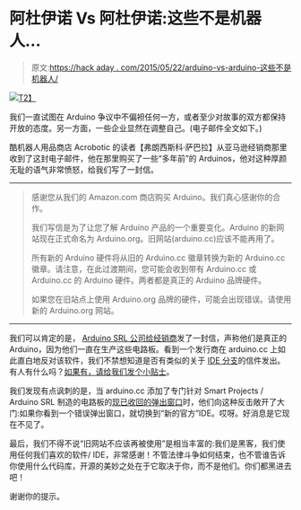 # 阿杜伊诺 Vs 阿杜伊诺:这些不是机器人…

> 原文:[https://hack aday . com/2015/05/22/arduino-vs-arduino-这些不是机器人/](https://hackaday.com/2015/05/22/arduino-vs-arduino-these-are-not-the-droids/)

[![](../Images/a481d527ce7934e947c3a9227f958a05.png)T2】](https://hackaday.com/wp-content/uploads/2015/05/arduino-email-obscured.png)

我们一直试图在 Arduino 争议中不偏袒任何一方，或者至少对故事的双方都保持开放的态度。另一方面，一些企业显然在调整自己。(电子邮件全文如下。)

酷机器人用品商店 Acrobotic 的读者【弗朗西斯科·萨巴拉】从亚马逊经销商那里收到了这封电子邮件，他在那里购买了一些“多年前”的 Arduinos，他对这种厚颜无耻的语气非常愤怒，给我们写了一封信。

* * *

> 感谢您从我们的 Amazon.com 商店购买 Arduino。我们真心感谢你的合作。
> 
> 我们写信是为了让您了解 Arduino 产品的一个重要变化。Arduino 的新网站现在正式命名为 Arduino.org。旧网站(arduino.cc)应该不能再用了。
> 
> 所有新的 Arduino 硬件将从旧的 Arduino.cc 徽章转换为新的 Arduino.cc 徽章。请注意，在此过渡期间，您可能会收到带有 Arduino.cc 或 Arduino.cc 的 Arduino 硬件。两者都是真正的 Arduino 品牌硬件。
> 
> 如果您在旧站点上使用 Arduino.org 品牌的硬件，可能会出现错误。请使用新的 Arduino.org 网站。

* * *

我们可以肯定的是， [Arduino SRL 公司给经销商](http://hackaday.com/2015/03/28/arduino-srl-to-distributors-were-the-real-arduino/)发了一封信，声称他们是真正的 Arduino，因为他们一直在生产这些电路板。看到一个发行商在 arduino.cc 上如此直白地反对该软件，我们不禁想知道是否有类似的关于 [IDE 分支](http://hackaday.com/2015/04/06/arduino-ide-forked/)的信件发出。有人有什么吗？[如果有，请给我们发个小贴士](http://hackaday.com/submit-a-tip/)。

我们发现有点讽刺的是，当 arduino.cc 添加了专门针对 Smart Projects / Arduino SRL 制造的电路板的[现已收回的弹出窗口](http://hackaday.com/2015/05/13/arduino-ide-becomes-more-open-less-snarky/)时，他们向这种反击敞开了大门:如果你看到一个错误弹出窗口，就切换到“新的官方”IDE。哎呀。好消息是它现在不见了。

最后，我们不得不说“旧网站不应该再被使用”是相当丰富的:我们是黑客，我们使用任何我们喜欢的软件/ IDE，非常感谢！不管法律斗争如何结束，也不管谁告诉你使用什么代码库，开源的美妙之处在于它取决于你，而不是他们。你们都黑进去吧！

谢谢你的提示。